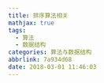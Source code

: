 ```yaml
---
title: 排序算法相关
mathjax: true
tags:
  - 算法
  - 数据结构
categories: 算法与数据结构
abbrlink: 7a934d68
date: 2018-03-01 11:46:03
---
```

